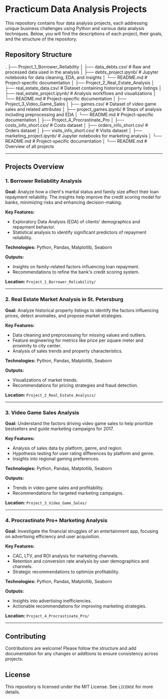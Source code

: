 # Practicum Data Analysis Projects

This repository contains four data analysis projects, each addressing unique business challenges using Python and various data analysis techniques. Below, you will find the descriptions of each project, their goals, and the structure of the repository.

## Repository Structure
.
├── Project_1_Borrower_Reliability
│   ├── data_debts.csv/         # Raw and processed data used in the analysis
│   ├── debts_project.ipynb/    # Jupyter notebooks for data cleaning, EDA, and insights
│   └── README.md     # Project-specific documentation
│
├── Project_2_Real_Estate_Analysis
│   ├── real_estate_data.csv/         # Dataset containing historical property listings
│   ├── real_estate_project.ipynb/    # Analysis workflows and visualizations
│   └── README.md     # Project-specific documentation
│
├── Project_3_Video_Game_Sales
│   ├── games.csv/         # Dataset of video game sales and related attributes
│   ├── project_games.ipynb/    # Steps of analysis including preprocessing and EDA
│   └── README.md     # Project-specific documentation
│
├── Project_4_Procrastinate_Pro
│   ├── costs_info_short.csv/         # Costs dataset
│   ├── orders_info_short.csv/         # Orders dataset
│   ├── visits_info_short.csv/         # Visits dataset
│   ├── marketing_project.ipynb/    # Jupyter notebooks for marketing analysis
│   └── README.md     # Project-specific documentation
│
└── README.md         # Overview of all projects


---

## Projects Overview

### 1. Borrower Reliability Analysis
**Goal:** Analyze how a client's marital status and family size affect their loan repayment reliability. The insights help improve the credit scoring model for banks, minimizing risks and enhancing decision-making.

**Key Features:**
- Exploratory Data Analysis (EDA) of clients' demographics and repayment behavior.
- Statistical analysis to identify significant predictors of repayment reliability.

**Technologies:** Python, Pandas, Matplotlib, Seaborn

**Outputs:**
- Insights on family-related factors influencing loan repayment.
- Recommendations to refine the bank's credit scoring system.

**Location:** `Project_1_Borrower_Reliability/`

---

### 2. Real Estate Market Analysis in St. Petersburg
**Goal:** Analyze historical property listings to identify the factors influencing prices, detect anomalies, and propose market strategies.

**Key Features:**
- Data cleaning and preprocessing for missing values and outliers.
- Feature engineering for metrics like price per square meter and proximity to city center.
- Analysis of sales trends and property characteristics.

**Technologies:** Python, Pandas, Matplotlib, Seaborn

**Outputs:**
- Visualizations of market trends.
- Recommendations for pricing strategies and fraud detection.

**Location:** `Project_2_Real_Estate_Analysis/`

---

### 3. Video Game Sales Analysis
**Goal:** Understand the factors driving video game sales to help prioritize bestsellers and guide marketing campaigns for 2017.

**Key Features:**
- Analysis of sales data by platform, genre, and region.
- Hypothesis testing for user rating differences by platform and genre.
- Insights into regional gaming preferences.

**Technologies:** Python, Pandas, Matplotlib, Seaborn

**Outputs:**
- Trends in video game sales and profitability.
- Recommendations for targeted marketing campaigns.

**Location:** `Project_3_Video_Game_Sales/`

---

### 4. Procrastinate Pro+ Marketing Analysis
**Goal:** Investigate the financial struggles of an entertainment app, focusing on advertising efficiency and user acquisition.

**Key Features:**
- CAC, LTV, and ROI analysis for marketing channels.
- Retention and conversion rate analysis by user demographics and channels.
- Strategic recommendations to optimize profitability.

**Technologies:** Python, Pandas, Matplotlib, Seaborn

**Outputs:**
- Insights into advertising inefficiencies.
- Actionable recommendations for improving marketing strategies.

**Location:** `Project_4_Procrastinate_Pro/`

---

## Contributing
Contributions are welcome! Please follow the structure and add documentation for any changes or additions to ensure consistency across projects.

## License
This repository is licensed under the MIT License. See `LICENSE` for more details.
